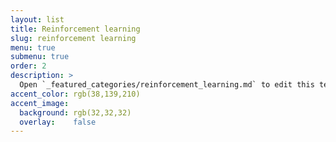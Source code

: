 ```yaml
---
layout: list
title: Reinforcement learning
slug: reinforcement learning
menu: true
submenu: true
order: 2
description: >
  Open `_featured_categories/reinforcement_learning.md` to edit this text.
accent_color: rgb(38,139,210)
accent_image:
  background: rgb(32,32,32)
  overlay:    false
---
```

